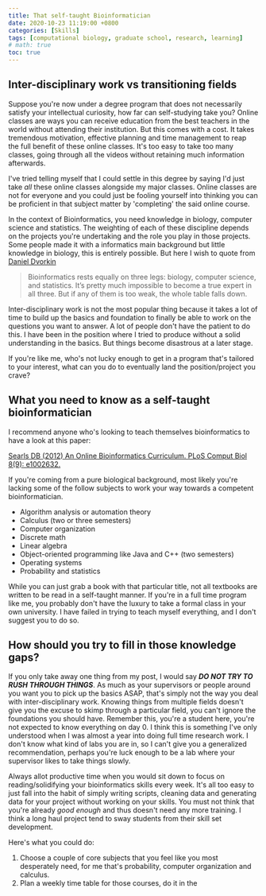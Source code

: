 ```yaml
---
title: That self-taught Bioinformatician
date: 2020-10-23 11:19:00 +0800
categories: [Skills]
tags: [computational biology, graduate school, research, learning]     # TAG names should always be lowercase
# math: true
toc: true
---
```


## Inter-disciplinary work vs transitioning fields

Suppose you're now under a degree program that does not necessarily satisfy your intellectual curiosity, how far can self-studying take you? Online classes are ways you can receive education from the best teachers in the world without attending their institution. But this comes with a cost. It takes tremendous motivation, effective planning and time management to reap the full benefit of these online classes. It's too easy to take too many classes, going through all the videos without retaining much information afterwards. 

I've tried telling myself that I could settle in this degree by saying I'd just take *all* these online classes alongside my major classes. Online classes are not for everyone and you could just be fooling yourself into thinking you can be proficient in that subject matter by 'completing' the said online course.

In the context of Bioinformatics, you need knowledge in biology, computer science and statistics. The weighting of each of these discipline depends on the projects you're undertaking and the role you play in those projects. Some people made it with a informatics main background but little knowledge in biology, this is entirely possible. But here I wish to quote from [Daniel Dvorkin](https://www.quora.com/How-much-science-background-do-you-need-to-go-into-bioinformatics-as-a-programmer/answer/Daniel-Dvorkin-3)

> Bioinformatics rests equally on three legs: biology, computer science, and statistics. It’s pretty much impossible to become a true expert in all three. But if any of them is too weak, the whole table falls down. 

Inter-disciplinary work is not the most popular thing because it takes a lot of time to build up the basics and foundation to finally be able to work on the questions you want to answer. A lot of people don't have the patient to do this. I have been in the position where I tried to produce without a solid understanding in the basics. But things become disastrous at a later stage.

If you're like me, who's not lucky enough to get in a program that's tailored to your interest, what can you do to eventually land the position/project you crave?

## What you need to know as a self-taught bioinformatician

I recommend anyone who's looking to teach themselves bioinformatics to have a look at this paper:

[Searls DB (2012) An Online Bioinformatics Curriculum. PLoS Comput Biol 8(9): e1002632.](https://journals.plos.org/ploscompbiol/article?id=10.1371/journal.pcbi.1002632#s6)

If you're coming from a pure biological background, most likely you're lacking some of the follow subjects to work your way towards a competent bioinformatician.

- Algorithm analysis or automation theory
- Calculus (two or three semesters)
- Computer organization
- Discrete math
- Linear algebra
- Object-oriented programming like Java and C++ (two semesters)
- Operating systems
- Probability and statistics

While you can just grab a book with that particular title, not all textbooks are written to be read in a self-taught manner. If you're in a full time program like me, you probably don't have the luxury to take a formal class in your own university. I have failed in trying to teach myself everything, and I don't suggest you to do so. 


## How should you try to fill in those knowledge gaps?

If you only take away one thing from my post, I would say ***DO NOT TRY TO RUSH THROUGH THINGS***. As much as your supervisors or people around you want you to pick up the basics ASAP, that's simply not the way you deal with inter-disciplinary work. Knowing things from multiple fields doesn't give you the excuse to skimp through a particular field, you can't ignore the foundations you should have. Remember this, you're a student here, you're not expected to know everything on day 0. I think this is something I've only understood when I was almost a year into doing full time research work. I don't know what kind of labs you are in, so I can't give you a generalized recommendation, perhaps you're luck enough to be a lab where your supervisor likes to take things slowly. 

Always allot productive time when you would sit down to focus on reading/solidifying your bioinformatics skills every week. It's all too easy to just fall into the habit of simply writing scripts, cleaning data and generating data for your project without working on your skills. You must not think that you're already *good enough* and thus doesn't need any more training. I think a long haul project tend to sway students from their skill set development.

Here's what you could do:
1. Choose a couple of core subjects that you feel like you most desperately need, for me that's probability, computer organization and calculus.
2. Plan a weekly time table for those courses, do it in the 